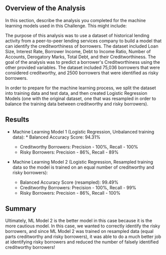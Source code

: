 ## Overview of the Analysis

In this section, describe the analysis you completed for the machine learning models used in this Challenge. This might include:

The purpose of this analysis was to use a dataset of historical lending activity from a peer-to-peer lending services company to build a model that can identify the creditworthiness of borrowers.
The dataset included Loan Size, Interest Rate, Borrower Income, Debt to Income Ratio, Number of Accounts, Derogatory Marks, Total Debt, and their Creditworthiness. The goal of the analysis was to predict a borrower's Creditworthiness using the other provided variables.  The dataset included 75,036 borrowers that were considered creditworthy, and 2500 borrowers that were identified as risky borrowers.

In order to prepare for the machine learning process, we split the dataset into training data and test data, and then created Logistic Regression Models (one with the original dataset, one that was resampled in order to balance the training data between creditworthy and risky borrowers).


## Results

* Machine Learning Model 1 (Logistic Regression, Unbalanced training data):
		* Balanced Accuracy Score: 94.31%
  * Creditworthy Borrowers: Precision - 100%,  Recall - 100%
  * Risky Borrowers: Precision - 86%,  Recall - 89%


* Machine Learning Model 2 (Logistic Regression, Resampled training data so the model is trained on an equal number of creditworthy and risky borrowers):
  * Balanced Accuracy Score (resampled): 99.49%
  * Creditworthy Borrowers: Precision - 100%,  Recall - 99%
  * Risky Borrowers: Precision - 86%,  Recall - 100%
  

## Summary

Ultimately, ML Model 2 is the better model in this case because it is the more cautious model. In this case, we wanted to correctly identify the risky borrowers, and since ML Model 2 was trained on resampled data (equal parts creditworthy and risky borrowers), it was able to do a much better job at identifying risky borrowers and reduced the number of falsely identified creditworthy borrowers!
